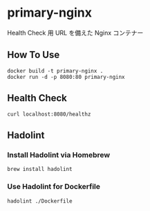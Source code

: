 # primary-nginx

Health Check 用 URL を備えた Nginx コンテナー

## How To Use

```shell
docker build -t primary-nginx .
docker run -d -p 8080:80 primary-nginx
```

## Health Check

```shell
curl localhost:8080/healthz
```

## Hadolint

### Install Hadolint via Homebrew

```shell
brew install hadolint
```

### Use Hadolint for Dockerfile

```shell
hadolint ./Dockerfile
```
